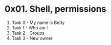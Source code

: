 # 0x01. Shell, permissions

1. Task 0 - My name is Betty
2. Task 1 - Who am I
3. Task 2 - Groups
4. Task 3 - New owner
